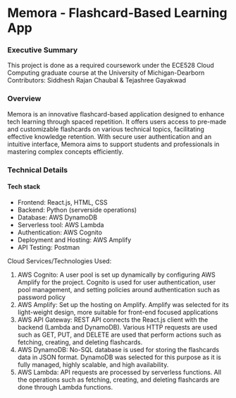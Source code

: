 <h1 style={{ font-weight:"bold" }}>Memora - Flashcard-Based Learning App</h1>

<h3>Executive Summary</h3>

This project is done as a required coursework under the ECE528 Cloud Computing graduate course at the University of Michigan-Dearborn
Contributors: Siddhesh Rajan Chaubal & Tejashree Gayakwad

<h3>Overview</h3>
Memora is an innovative flashcard-based application designed to enhance tech learning through spaced repetition. It offers users access to pre-made and customizable flashcards on various technical topics, facilitating effective knowledge retention. With secure user authentication and an intuitive interface, Memora aims to support students and professionals in mastering complex concepts efficiently.


<h3>Technical Details</h3>
<h4>Tech stack</h4>
<ul>
<li>Frontend: React.js, HTML, CSS</li>
<li>Backend: Python (serverside operations)</li>
<li>Database: AWS DynamoDB</li>
<li>Serverless tool: AWS Lambda</li>
<li>Authentication: AWS Cognito</li>
<li>Deployment and Hosting: AWS Amplify</li>
<li>API Testing: Postman</li>
</ul>

Cloud Services/Technologies Used:
<ol>
<li>AWS Cognito: A user pool is set up dynamically by configuring AWS Amplify for the project. Cognito is used for user authentication, user pool management, and setting policies around authentication such as password policy</li>
<li>AWS Amplify: Set up the hosting on Amplify. Amplify was selected for its light-weight design, more suitable for front-end focused applications</li>
<li>AWS API Gateway: REST API connects the React.js client with the backend (Lambda and DynamoDB). Various HTTP requests are used such as GET, PUT, and DELETE are used that perform actions such as fetching, creating, and deleting flashcards. </li>
<li>AWS DynamoDB: No-SQL database is used for storing the flashcards data in JSON format. DynamoDB was selected for this purpose as it is fully managed, highly scalable, and high availability.</li>
<li>AWS Lambda: API requests are processed by serverless functions. All the operations such as fetching, creating, and deleting flashcards are done through Lambda functions.</li>
</ol>
